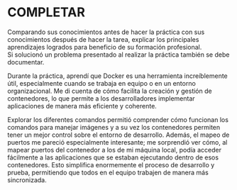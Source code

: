# COMPLETAR  
Comparando sus conocimientos antes de hacer la práctica con sus conocimientos después de hacer la tarea, explicar los principales aprendizajes logrados para beneficio de su formación profesional.  
Si solucionó un problema presentado al realizar la práctica también se debe documentar.


Durante la práctica, aprendí que Docker es una herramienta increíblemente útil, especialmente cuando se trabaja en equipo o en un entorno organizacional. Me di cuenta de cómo facilita la creación y gestión de contenedores, lo que permite a los desarrolladores implementar aplicaciones de manera más eficiente y coherente.

Explorar los diferentes comandos permitió comprender cómo funcionan los comandos para manejar imágenes y a su vez los contenedores permiten tener un mejor control sobre el entorno de desarrollo. Además, el mapeo de puertos me pareció especialmente interesante; me sorprendió ver cómo, al mapear puertos del contenedor a los de mi máquina local, podía acceder fácilmente a las aplicaciones que se estaban ejecutando dentro de esos contenedores. Esto simplifica enormemente el proceso de desarrollo y prueba, permitiendo que todos en el equipo trabajen de manera más sincronizada.

